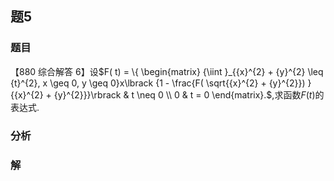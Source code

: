 ## 题5
### 题目
【880 综合解答 6】设$F( t)  = \{  \begin{matrix} {\iint }_{{x}^{2} + {y}^{2} \leq  {t}^{2}, x \geq  0, y \geq  0}x\lbrack  {1 - \frac{F( \sqrt{{x}^{2} + {y}^{2}}) }{{x}^{2} + {y}^{2}}}\rbrack  & t \neq  0 \\  0 & t = 0 \end{matrix}.$,求函数$F( t)$的表达式.
### 分析

### 解
